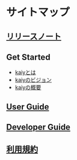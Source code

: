 # サイトマップ

## [リリースノート](./release-note/release-note.md)

## Get Started
* [kaiyとは](./get-started/kaiy's-vision.md)
* [kaiyのビジョン](./get-started/kaiy's-vision.md)
* [kaiyの概要](./get-started/kaiy-overview.md)

## [User Guide](./user-guide/user-guide.md)

## [Developer Guide](./developer-guide/developer-guide.md)

## [利用規約](./legal/legal.md)